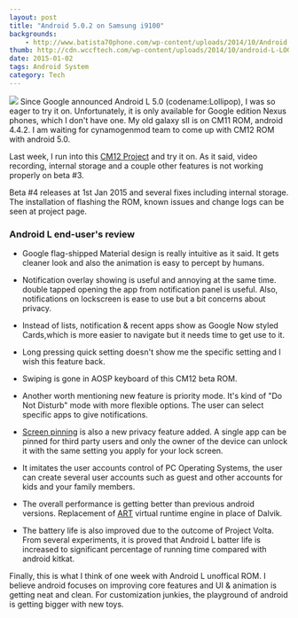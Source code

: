 ```yaml
---
layout: post
title: "Android 5.0.2 on Samsung i9100"
backgrounds:
    - http://www.batista70phone.com/wp-content/uploads/2014/10/Android.jpg
thumb: http://cdn.wccftech.com/wp-content/uploads/2014/10/android-L-LOGO.png
date: 2015-01-02
tags: Android System
category: Tech
---
```

<img src="http://images.frandroid.com/wp-content/uploads/2014/10/android-lollipop.jpg">
Since Google announced Android L 5.0 (codename:Lollipop), I was so eager to try it on. Unfortunately, it is only available for Google edition Nexus phones, which I don't have one. My old galaxy sII is on CM11 ROM, android 4.4.2. I am waiting for cynamogenmod team to come up with CM12 ROM with android 5.0.

Last week, I run into this <a href="http://forum.xda-developers.com/galaxy-s2/development-derivatives/rom-cyanogenmod-12-t2955551" target="_blank">CM12 Project</a> and try it on. As it said, video recording, internal storage and a couple other features is not working properly on beta #3. 

Beta #4 releases at 1st Jan 2015 and several fixes including internal storage. The installation of flashing the ROM, known issues and change logs can be seen at project page. 

### Android L end-user's review

* Google flag-shipped Material design is really intuitive as it said. It gets cleaner look and also the animation is easy to percept by humans.

* Notification overlay showing is useful and annoying at the same time. double tapped opening the app from notification panel is useful. Also, notifications on lockscreen is ease to use but a bit concerns about privacy.

* Instead of lists, notification & recent apps show as Google Now styled Cards,which is more easier to navigate but it needs time to get use to it.

* Long pressing quick setting doesn't show me the specific setting and I wish this feature back. 

* Swiping is gone in AOSP keyboard of this CM12 beta ROM.  

* Another worth mentioning new feature is priority mode. It's kind of "Do Not Disturb" mode with more flexible options. The user can select specific apps to give notifications.

* <a href="https://www.youtube.com/watch?v=fXS5Ytth3os" target="_blank">Screen pinning</a> is also a new privacy feature added. A single app can be pinned for third party users and only the owner of the device can unlock it with the same setting you apply for your lock screen.

* It imitates the user accounts control of PC Operating Systems, the user can create several user accounts such as guest and other accounts for kids and your family members.

* The overall performance is getting better than previous android versions. Replacement of <a href="http://source.android.com/devices/tech/dalvik/art.html" target="_blank">ART</a> virtual runtime engine in place of Dalvik. 

* The battery life is also improved due to the outcome of Project Volta. From several experiments, it is proved that Android L batter life is increased to significant percentage of running time compared with android kitkat. 

Finally, this is what I think of one week with Android L unoffical ROM. I believe android focuses on improving core features and UI & animation is getting neat and clean. For customization junkies, the playground of android is getting bigger with new toys. 

 

